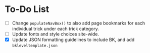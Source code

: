 # To-Do List

- [ ] Change `populateNavBox()` to also add page bookmarks for each individual trick under each trick category.
- [ ] Update fonts and style choices site-wide.
- [x] Update JSON formatting guidelines to include BK, and add `bkleveltemplate.json`
